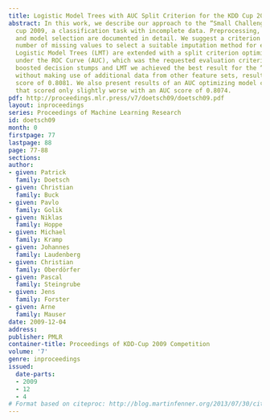```yaml
---
title: Logistic Model Trees with AUC Split Criterion for the KDD Cup 2009 Small Challenge
abstract: In this work, we describe our approach to the “Small Challenge” of the KDD
  cup 2009, a classification task with incomplete data. Preprocessing, feature extraction
  and model selection are documented in detail. We suggest a criterion based on the
  number of missing values to select a suitable imputation method for each feature.
  Logistic Model Trees (LMT) are extended with a split criterion optimizing the Area
  under the ROC Curve (AUC), which was the requested evaluation criterion. By stacking
  boosted decision stumps and LMT we achieved the best result for the “Small Challenge”
  without making use of additional data from other feature sets, resulting in an AUC
  score of 0.8081. We also present results of an AUC optimizing model combination
  that scored only slightly worse with an AUC score of 0.8074.
pdf: http://proceedings.mlr.press/v7/doetsch09/doetsch09.pdf
layout: inproceedings
series: Proceedings of Machine Learning Research
id: doetsch09
month: 0
firstpage: 77
lastpage: 88
page: 77-88
sections: 
author:
- given: Patrick
  family: Doetsch
- given: Christian
  family: Buck
- given: Pavlo
  family: Golik
- given: Niklas
  family: Hoppe
- given: Michael
  family: Kramp
- given: Johannes
  family: Laudenberg
- given: Christian
  family: Oberdörfer
- given: Pascal
  family: Steingrube
- given: Jens
  family: Forster
- given: Arne
  family: Mauser
date: 2009-12-04
address: 
publisher: PMLR
container-title: Proceedings of KDD-Cup 2009 Competition
volume: '7'
genre: inproceedings
issued:
  date-parts:
  - 2009
  - 12
  - 4
# Format based on citeproc: http://blog.martinfenner.org/2013/07/30/citeproc-yaml-for-bibliographies/
---
```

